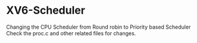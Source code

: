 # XV6-Scheduler
Changing the CPU Scheduler from Round robin to Priority based Scheduler
Check the proc.c and other related files for changes. 
